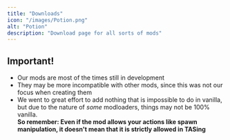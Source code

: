 ```yaml
---
title: "Downloads"
icon: "/images/Potion.png"
alt: "Potion"
description: "Download page for all sorts of mods"
---
```


## Important!

*   Our mods are most of the times still in development
*   They may be more incompatible with other mods, since this was not our focus when creating them
*   We went to great effort to add nothing that is impossible to do in vanilla, but due to the nature of *some* modloaders, things may not be 100% vanilla.  
    **So remember: Even if the mod allows your actions like spawn manipulation, it doesn't mean that it is strictly allowed in TASing**
